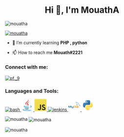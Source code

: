<h1 align="center">Hi 👋, I'm MouathA</h1>
<p align="left"> <img src="https://komarev.com/ghpvc/?username=mouatha&label=Profile%20views&color=0e75b6&style=flat" alt="mouatha" /> </p>

<p align="left"> <a href="https://github.com/ryo-ma/github-profile-trophy"><img src="https://github-profile-trophy.vercel.app/?username=mouatha" alt="mouatha" /></a> </p>

- 🌱 I’m currently learning **PHP , python**

- 📫 How to reach me **Mouath#2221**

<h3 align="left">Connect with me:</h3>
<p align="left">
<a href="https://instagram.com/pf._9" target="blank"><img align="center" src="https://raw.githubusercontent.com/rahuldkjain/github-profile-readme-generator/master/src/images/icons/Social/instagram.svg" alt="pf._9" height="30" width="40" /></a>
</p>

<h3 align="left">Languages and Tools:</h3>
<p align="left"> <a href="https://www.gnu.org/software/bash/" target="_blank" rel="noreferrer"> <img src="https://www.vectorlogo.zone/logos/gnu_bash/gnu_bash-icon.svg" alt="bash" width="40" height="40"/> </a> <a href="https://www.java.com" target="_blank" rel="noreferrer"> <img src="https://raw.githubusercontent.com/devicons/devicon/master/icons/java/java-original.svg" alt="java" width="40" height="40"/> </a> <a href="https://developer.mozilla.org/en-US/docs/Web/JavaScript" target="_blank" rel="noreferrer"> <img src="https://raw.githubusercontent.com/devicons/devicon/master/icons/javascript/javascript-original.svg" alt="javascript" width="40" height="40"/> </a> <a href="https://www.jenkins.io" target="_blank" rel="noreferrer"> <img src="https://www.vectorlogo.zone/logos/jenkins/jenkins-icon.svg" alt="jenkins" width="40" height="40"/> </a> <a href="https://www.mysql.com/" target="_blank" rel="noreferrer"> <img src="https://raw.githubusercontent.com/devicons/devicon/master/icons/mysql/mysql-original-wordmark.svg" alt="mysql" width="40" height="40"/> </a> <a href="https://www.python.org" target="_blank" rel="noreferrer"> <img src="https://raw.githubusercontent.com/devicons/devicon/master/icons/python/python-original.svg" alt="python" width="40" height="40"/> </a> </p>

<p><img align="left" src="https://github-readme-stats.vercel.app/api/top-langs?username=mouatha&show_icons=true&locale=en&layout=compact" alt="mouatha" /></p>

<p>&nbsp;<img align="center" src="https://github-readme-stats.vercel.app/api?username=mouatha&show_icons=true&locale=en" alt="mouatha" /></p>

<p><img align="center" src="https://github-readme-streak-stats.herokuapp.com/?user=mouatha&" alt="mouatha" /></p>

